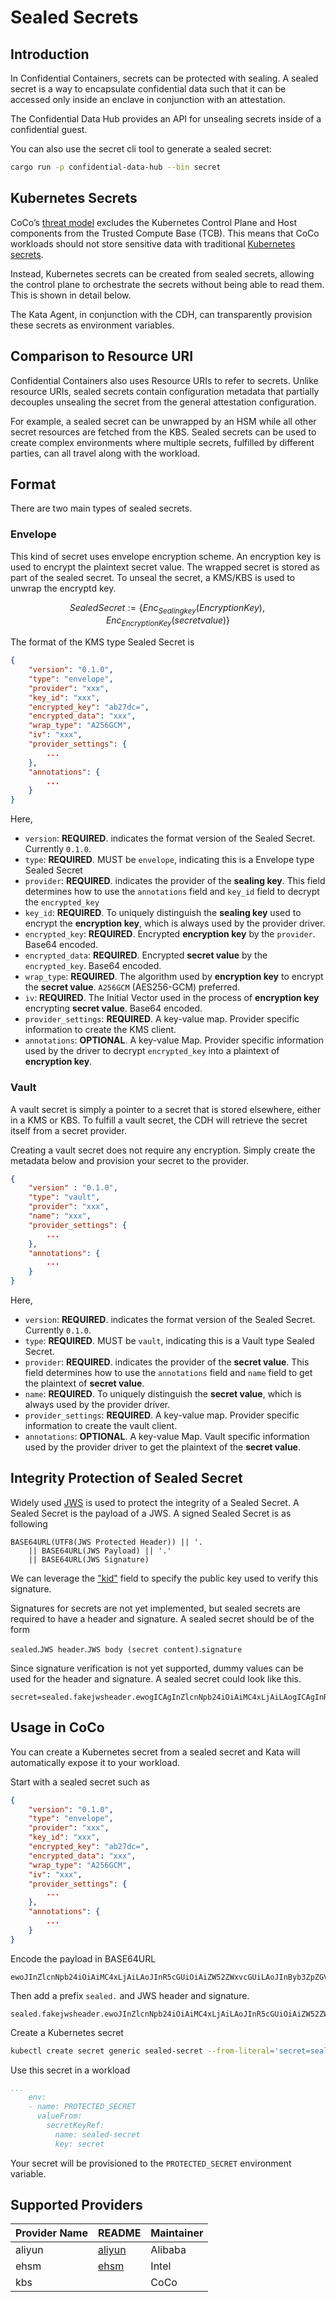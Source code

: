 # Sealed Secrets

## Introduction

In Confidential Containers, secrets can be protected with sealing.
A sealed secret is a way to encapsulate confidential data
such that it can be accessed only inside an enclave
in conjunction with an attestation.

The Confidential Data Hub provides an API for unsealing secrets inside
of a confidential guest.

You can also use the secret cli tool to generate a sealed secret:

```bash
cargo run -p confidential-data-hub --bin secret
```

## Kubernetes Secrets

CoCo’s [threat model](https://github.com/confidential-containers/confidential-containers/blob/main/trust_model_personas.md)
excludes the Kubernetes Control Plane and Host components from the
Trusted Compute Base (TCB).
This means that CoCo workloads should not store sensitive data
with traditional [Kubernetes secrets](https://kubernetes.io/docs/concepts/configuration/secret/).

Instead, Kubernetes secrets can be created from sealed secrets,
allowing the control plane to orchestrate the secrets without
being able to read them. This is shown in detail below.

The Kata Agent, in conjunction with the CDH, can transparently
provision these secrets as environment variables.

## Comparison to Resource URI

Confidential Containers also uses Resource URIs to refer to secrets.
Unlike resource URIs, sealed secrets contain configuration metadata
that partially decouples unsealing the secret from the general attestation
configuration.

For example, a sealed secret can be unwrapped by an HSM while all other
secret resources are fetched from the KBS.
Sealed secrets can be used to create complex environments where multiple
secrets, fulfilled by different parties, can all travel along with the workload.

## Format

There are two main types of sealed secrets.

### Envelope

This kind of secret uses envelope encryption scheme. An encryption key is used
to encrypt the plaintext secret value. The wrapped secret is stored as part of
the sealed secret.
To unseal the secret, a KMS/KBS is used to unwrap the encryptd key.

$$Sealed Secret := \{Enc_{Sealing key}(Encryption Key), Enc_{Encryption Key}(secret value)\}$$

The format of the KMS type Sealed Secret is
```json
{
	"version": "0.1.0",
	"type": "envelope",
	"provider": "xxx",
	"key_id": "xxx",
	"encrypted_key": "ab27dc=",
	"encrypted_data": "xxx",
	"wrap_type": "A256GCM",
	"iv": "xxx",
	"provider_settings": {
		...
	},
	"annotations": {
		...
	}
}
```
Here,
- `version`: **REQUIRED**. indicates the format version of the Sealed Secret. Currently `0.1.0`.
- `type`: **REQUIRED**. MUST be `envelope`, indicating this is a Envelope type Sealed Secret
- `provider`: **REQUIRED**. indicates the provider of the __sealing key__. This field determines
how to use the `annotations` field and `key_id` field to decrypt the `encrypted_key`
- `key_id`: **REQUIRED**. To uniquely distinguish the __sealing key__ used to encrypt the __encryption key__,
which is always used by the provider driver.
- `encrypted_key`: **REQUIRED**. Encrypted __encryption key__ by the `provider`. Base64 encoded.
- `encrypted_data`: **REQUIRED**. Encrypted __secret value__ by the `encrypted_key`. Base64 encoded.
- `wrap_type`: **REQUIRED**. The algorithm used by __encryption key__ to encrypt the __secret value__.
`A256GCM` (AES256-GCM) preferred.
- `iv`: **REQUIRED**. The Initial Vector used in the process of __encryption key__ encrypting __secret value__.
Base64 encoded.
- `provider_settings`: **REQUIRED**. A key-value map. Provider specific information to create the KMS client.
- `annotations`: **OPTIONAL**. A key-value Map. Provider specific information used by the driver to
decrypt `encrypted_key` into a plaintext of __encryption key__.

### Vault

A vault secret is simply a pointer to a secret that is stored elsewhere,
either in a KMS or KBS.
To fulfill a vault secret, the CDH will retrieve the secret itself from
a secret provider.

Creating a vault secret does not require any encryption.
Simply create the metadata below and provision your secret
to the provider.
```json
{
	"version" : "0.1.0",
	"type": "vault",
	"provider": "xxx",
	"name": "xxx",
	"provider_settings": {
		...
	},
	"annotations": {
		...
	}
}
```
Here,
- `version`: **REQUIRED**. indicates the format version of the Sealed Secret. Currently `0.1.0`.
- `type`: **REQUIRED**. MUST be `vault`, indicating this is a Vault type Sealed Secret.
- `provider`: **REQUIRED**. indicates the provider of the __secret value__. This field determines
how to use the `annotations` field and `name` field to get the plaintext of __secret value__.
- `name`: **REQUIRED**. To uniquely distinguish the __secret value__, which is always used by the provider driver.
- `provider_settings`: **REQUIRED**. A key-value map. Provider specific information to create the vault client.
- `annotations`: **OPTIONAL**. A key-value Map. Vault specific information used by the provider driver to
get the plaintext of the __secret value__.

## Integrity Protection of Sealed Secret

Widely used [JWS](https://datatracker.ietf.org/doc/html/rfc7515) is used to protect
the integrity of a Sealed Secret.
A Sealed Secret is the payload of a JWS. A signed Sealed Secret is as following
```
BASE64URL(UTF8(JWS Protected Header)) || '.
    || BASE64URL(JWS Payload) || '.'
    || BASE64URL(JWS Signature)
```

We can leverage the ["kid"](https://datatracker.ietf.org/doc/html/rfc7515#section-4.1.4)
field to specify the public key used to verify this signature.

Signatures for secrets are not yet implemented, but sealed secrets are
required to have a header and signature. A sealed secret should be of the form

`sealed`.`JWS header`.`JWS body (secret content)`.`signature`

Since signature verification is not yet supported, dummy values
can be used for the header and signature. A sealed secret could look like this.

```
secret=sealed.fakejwsheader.ewogICAgInZlcnNpb24iOiAiMC4xLjAiLAogICAgInR5cGUiOiAidmF1bHQiLAogICAgIm5hbWUiOiAia2JzOi8vL2RlZmF1bHQvc2VhbGVkLXNlY3JldC90ZXN0IiwKICAgICJwcm92aWRlciI6ICJrYnMiLAogICAgInByb3ZpZGVyX3NldHRpbmdzIjoge30sCiAgICAiYW5ub3RhdGlvbnMiOiB7fQp9Cg.fakesignature
```

## Usage in CoCo

You can create a Kubernetes secret from a sealed secret
and Kata will automatically expose it to your workload.

Start with a sealed secret such as
```json
{
	"version": "0.1.0",
	"type": "envelope",
	"provider": "xxx",
	"key_id": "xxx",
	"encrypted_key": "ab27dc=",
	"encrypted_data": "xxx",
	"wrap_type": "A256GCM",
	"iv": "xxx",
	"provider_settings": {
		...
	},
	"annotations": {
		...
	}
}
```

Encode the payload in BASE64URL
```
ewoJInZlcnNpb24iOiAiMC4xLjAiLAoJInR5cGUiOiAiZW52ZWxvcGUiLAoJInByb3ZpZGVyIjogInh4eCIsCgkia2V5X2lkIjogInh4eCIsCgkiZW5jcnlwdGVkX2tleSI6ICJhYjI3ZGM9IiwgCgkiZW5jcnlwdGVkX2RhdGEiOiAieHh4IiwKCSJ3cmFwX3R5cGUiOiAiQTI1NkdDTSIsCgkiaXYiOiAieHh4IiwKCSJhbm5vdGF0aW9ucyI6IHsKCQkiY3J5cHRvX2NvbnRleHQiOiB7CgkJCSJhbGdvcml0aG0iOiAiQTI1NkdDTSIKCQl9LAoJCSJwcm92aWRlcl9zZXR0aW5nIjogewoJCQkia21zX2luc3RhbmNlX2lkIjogInh4eCIKCQl9Cgl9Cn0
```
Then add a prefix `sealed.` and JWS header and signature.

```
sealed.fakejwsheader.ewoJInZlcnNpb24iOiAiMC4xLjAiLAoJInR5cGUiOiAiZW52ZWxvcGUiLAoJInByb3ZpZGVyIjogInh4eCIsCgkia2V5X2lkIjogInh4eCIsCgkiZW5jcnlwdGVkX2tleSI6ICJhYjI3ZGM9IiwgCgkiZW5jcnlwdGVkX2RhdGEiOiAieHh4IiwKCSJ3cmFwX3R5cGUiOiAiQTI1NkdDTSIsCgkiaXYiOiAieHh4IiwKCSJhbm5vdGF0aW9ucyI6IHsKCQkiY3J5cHRvX2NvbnRleHQiOiB7CgkJCSJhbGdvcml0aG0iOiAiQTI1NkdDTSIKCQl9LAoJCSJwcm92aWRlcl9zZXR0aW5nIjogewoJCQkia21zX2luc3RhbmNlX2lkIjogInh4eCIKCQl9Cgl9Cn0.fakesignature
```

Create a Kubernetes secret

```bash
kubectl create secret generic sealed-secret --from-literal='secret=sealed.fakejwsheader.ewoJInZlcnNpb24i...'
```

Use this secret in a workload
```yaml
...
    env:
    - name: PROTECTED_SECRET
      valueFrom:
        secretKeyRef:
          name: sealed-secret
          key: secret
```

Your secret will be provisioned to the `PROTECTED_SECRET` environment variable.

## Supported Providers

| Provider Name      | README                                                      			| Maintainer                |
| ------------------ | -------------------------------------------------------------------- | ------------------------- |
| aliyun       	     |  [aliyun](kms-providers/alibaba.md)                               	| Alibaba                   |
| ehsm       	     |  [ehsm](kms-providers/ehsm-kms.md)                              		| Intel                   	|
| kbs                |                                                                          | CoCo                  |

